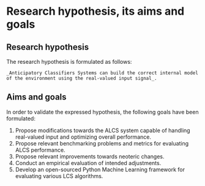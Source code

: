 # Research hypothesis, its aims and goals

## Research hypothesis
The research hypothesis is formulated as follows:

```{admonition} Research hypothesis
_Anticipatory Classifiers Systems can build the correct internal model of the environment using the real-valued input signal_.
```

## Aims and goals
In order to validate the expressed hypothesis, the following goals have been formulated:

1. Propose modifications towards the ALCS system capable of handling real-valued input and optimizing overall performance.
2. Propose relevant benchmarking problems and metrics for evaluating ALCS performance.
3. Propose relevant improvements towards neoteric changes.
4. Conduct an empirical evaluation of intended adjustments.
5. Develop an open-sourced Python Machine Learning framework for evaluating various LCS algorithms.
